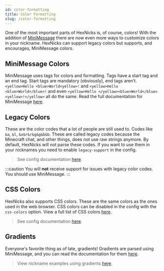 ```yaml
---
id: color-formatting
title: Color Formatting
slug: /color-formatting
---
```


One of the most important parts of HexNicks is, of course, colors! With the addition of 
[MiniMessage](https://docs.advntr.dev/minimessage/index.html) there are now even more ways to 
customize colors in your nickname. HexNicks can support legacy colors but supports, and encourages, MiniMessage colors.

## MiniMessage Colors
MiniMessage uses tags for colors and formatting. Tags have a start tag and an end tag. Start tags are mandatory 
(obviously), end tags aren’t. `<yellow>Hello <blue>World<yellow>!` and `<yellow>Hello <blue>World</blue>!` and 
even `<yellow>Hello </yellow><blue>World</blue><yellow>!</yellow>` all do the same. Read the full documentation 
for MiniMessage [here](https://docs.advntr.dev/minimessage/format.html).

## Legacy Colors
These are the color codes that a lot of people are still used to. Codes like `&a`, `&l`, `&x&r&r&g&g&b&b`. 
These are called legacy codes because the Minecraft chat, and other things, does not use raw strings anymore. 
By default, HexNicks will not parse these codes. If you want to use them in your nicknames you need to 
enable `legacy-support` in the config.

> See config documentation [here](https://hexnicks.majek.dev/config-options).

:::caution
You will **not** receive support for issues with legacy color codes. You should use MiniMessage.
:::

## CSS Colors
HexNicks also supports CSS colors. These are the same colors as the ones used in the web browser. 
CSS colors can be disabled in the config with the `css-colors` option. 
View a full list of CSS colors [here](https://www.w3schools.com/colors/colors_names.asp).

> See config documentation [here](https://hexnicks.majek.dev/config-options).

## Gradients
Everyone's favorite thing as of late, gradients! Gradients are parsed using MiniMessage, and you can read the 
documentation for them [here](https://docs.advntr.dev/minimessage/format.html#gradient).

> View nickname examples using gradients [here](https://docs.advntr.dev/minimessage/format.html#gradient).
